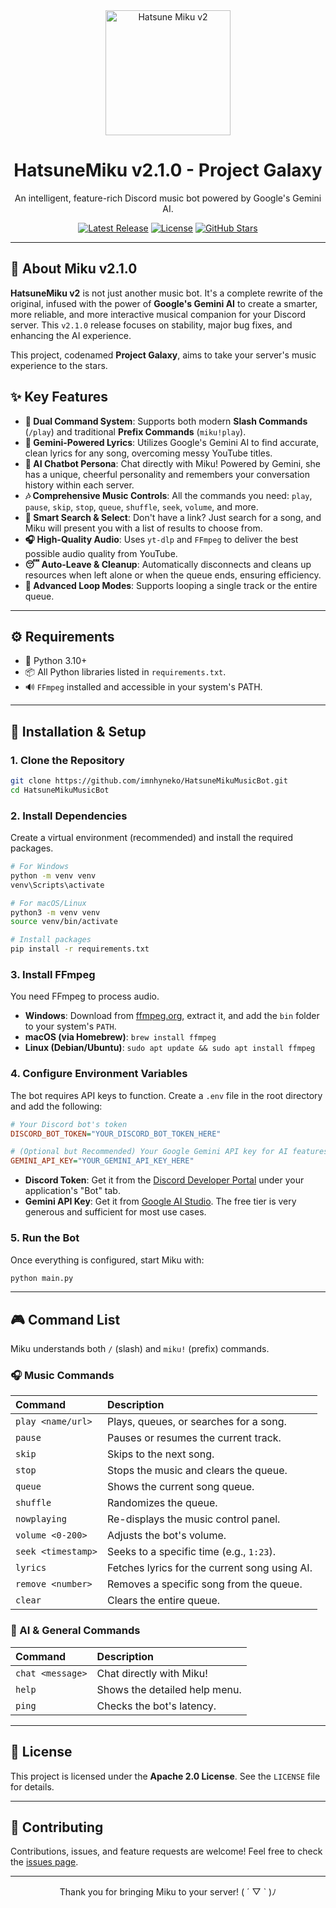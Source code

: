 <div align="center">
  <img src="https://i.imgur.com/U22EGEE.png" alt="Hatsune Miku v2" width="200"/>
  <h1>HatsuneMiku v2.1.0 - Project Galaxy</h1>
  <p>
    An intelligent, feature-rich Discord music bot powered by Google's Gemini AI.
  </p>
  
  <p>
    <a href="https://github.com/imnhyneko/HatsuneMikuMusicBot/releases"><img src="https://img.shields.io/github/v/release/imnhyneko/HatsuneMikuMusicBot?style=for-the-badge&color=39d0d6" alt="Latest Release"></a>
    <a href="https://opensource.org/licenses/Apache-2.0"><img src="https://img.shields.io/badge/License-Apache%202.0-blue.svg?style=for-the-badge&color=39d0d6" alt="License"></a>
    <a href="https://github.com/imnhyneko/HatsuneMikuMusicBot/stargazers"><img src="https://img.shields.io/github/stars/imnhyneko/HatsuneMikuMusicBot?style=for-the-badge&color=39d0d6" alt="GitHub Stars"></a>
  </p>
</div>

---

## 🎤 About Miku v2.1.0

**HatsuneMiku v2** is not just another music bot. It's a complete rewrite of the original, infused with the power of **Google's Gemini AI** to create a smarter, more reliable, and more interactive musical companion for your Discord server. This `v2.1.0` release focuses on stability, major bug fixes, and enhancing the AI experience.

This project, codenamed **Project Galaxy**, aims to take your server's music experience to the stars.

## ✨ Key Features

- **🚀 Dual Command System**: Supports both modern **Slash Commands** (`/play`) and traditional **Prefix Commands** (`miku!play`).
- **🧠 Gemini-Powered Lyrics**: Utilizes Google's Gemini AI to find accurate, clean lyrics for any song, overcoming messy YouTube titles.
- **💬 AI Chatbot Persona**: Chat directly with Miku! Powered by Gemini, she has a unique, cheerful personality and remembers your conversation history within each server.
- **🎶 Comprehensive Music Controls**: All the commands you need: `play`, `pause`, `skip`, `stop`, `queue`, `shuffle`, `seek`, `volume`, and more.
- **🔎 Smart Search & Select**: Don't have a link? Just search for a song, and Miku will present you with a list of results to choose from.
- **🎧 High-Quality Audio**: Uses `yt-dlp` and `FFmpeg` to deliver the best possible audio quality from YouTube.
- **😴 Auto-Leave & Cleanup**: Automatically disconnects and cleans up resources when left alone or when the queue ends, ensuring efficiency.
- **🔁 Advanced Loop Modes**: Supports looping a single track or the entire queue.

---

## ⚙️ Requirements

- 🐍 Python 3.10+
- 📦 All Python libraries listed in `requirements.txt`.
- 🔊 `FFmpeg` installed and accessible in your system's PATH.

---

## 🚀 Installation & Setup

### 1. Clone the Repository
```bash
git clone https://github.com/imnhyneko/HatsuneMikuMusicBot.git
cd HatsuneMikuMusicBot
```

### 2. Install Dependencies
Create a virtual environment (recommended) and install the required packages.
```bash
# For Windows
python -m venv venv
venv\Scripts\activate

# For macOS/Linux
python3 -m venv venv
source venv/bin/activate

# Install packages
pip install -r requirements.txt
```

### 3. Install FFmpeg
You need FFmpeg to process audio.
- **Windows**: Download from [ffmpeg.org](https://ffmpeg.org/download.html), extract it, and add the `bin` folder to your system's `PATH`.
- **macOS (via Homebrew)**: `brew install ffmpeg`
- **Linux (Debian/Ubuntu)**: `sudo apt update && sudo apt install ffmpeg`

### 4. Configure Environment Variables
The bot requires API keys to function. Create a `.env` file in the root directory and add the following:

```ini
# Your Discord bot's token
DISCORD_BOT_TOKEN="YOUR_DISCORD_BOT_TOKEN_HERE"

# (Optional but Recommended) Your Google Gemini API key for AI features
GEMINI_API_KEY="YOUR_GEMINI_API_KEY_HERE"
```

- **Discord Token**: Get it from the [Discord Developer Portal](https://discord.com/developers/applications) under your application's "Bot" tab.
- **Gemini API Key**: Get it from [Google AI Studio](https://aistudio.google.com/). The free tier is very generous and sufficient for most use cases.

### 5. Run the Bot
Once everything is configured, start Miku with:
```bash
python main.py
```

---

## 🎮 Command List

Miku understands both `/` (slash) and `miku!` (prefix) commands.

### 🎧 Music Commands
| Command | Description |
| :--- | :--- |
| `play <name/url>` | Plays, queues, or searches for a song. |
| `pause` | Pauses or resumes the current track. |
| `skip` | Skips to the next song. |
| `stop` | Stops the music and clears the queue. |
| `queue` | Shows the current song queue. |
| `shuffle` | Randomizes the queue. |
| `nowplaying` | Re-displays the music control panel. |
| `volume <0-200>`| Adjusts the bot's volume. |
| `seek <timestamp>`| Seeks to a specific time (e.g., `1:23`). |
| `lyrics` | Fetches lyrics for the current song using AI. |
| `remove <number>` | Removes a specific song from the queue. |
| `clear` | Clears the entire queue. |

### 💬 AI & General Commands
| Command | Description |
| :--- | :--- |
| `chat <message>` | Chat directly with Miku! |
| `help` | Shows the detailed help menu. |
| `ping` | Checks the bot's latency. |

---

## 📜 License

This project is licensed under the **Apache 2.0 License**. See the `LICENSE` file for details.

---

## 💖 Contributing

Contributions, issues, and feature requests are welcome! Feel free to check the [issues page](https://github.com/imnhyneko/HatsuneMikuMusicBot/issues).

---

<div align="center">
  Thank you for bringing Miku to your server! ( ´ ▽ ` )ﾉ
</div>
